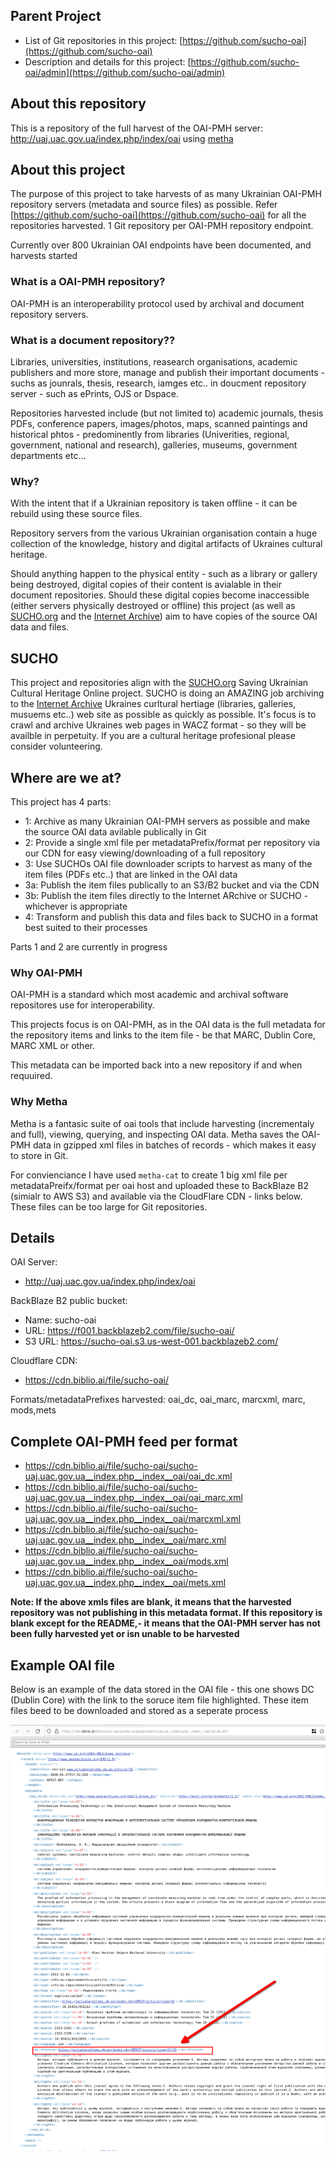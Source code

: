 ## Parent Project 

 * List of Git repositories in this project: [https://github.com/sucho-oai](https://github.com/sucho-oai)
 * Description and details for this project: [https://github.com/sucho-oai/admin](https://github.com/sucho-oai/admin)

## About this repository

This is a repository of the full harvest of the OAI-PMH server: http://uaj.uac.gov.ua/index.php/index/oai using [metha](https://github.com/miku/metha)

## About this project

The purpose of this project to take harvests of as many Ukrainian OAI-PMH repository servers (metadata and source files) as possible. Refer [https://github.com/sucho-oai](https://github.com/sucho-oai) for all the repositories harvested. 1 Git repository per OAI-PMH repository endpoint.

Currently over 800 Ukrainian OAI endpoints have been documented, and harvests started

### What is a OAI-PMH repository?

OAI-PMH is an interoperability protocol used by archival and document repository servers. 

### What is a document repository??

Libraries, universities, institutions, reasearch organisations, academic publishers and more store, manage and publish their important documents - suchs as jounrals, thesis, research, iamges etc.. in doucment repository server - such as ePrints, OJS or Dspace.

Repositories harvested include (but not limited to) academic journals, thesis PDFs, conference papers, images/photos, maps, scanned paintings and historical phtos - predominently from libraries (Univerities, regional, government, national and research), galleries, museums, government departments etc...

### Why? 

With the intent that if a Ukrainian repository is taken offline - it can be rebuild using these source files.

Repository servers from the various Ukrainian organisation contain a huge collection of the knowledge, history and digital artifacts of Ukraines cultural heritage.

Should anything happen to the physical entity - such as a library or gallery being destroyed, digital copies of their content is avialable in their document repositories. Should these digital copies become inaccessible (either servers physically destroyed or offline) this project (as well as [SUCHO.org](https://sucho.org) and the [Internet Archive](https://archive.org)) aim to have copies of the source OAI data and files.

## SUCHO

This project and repositories align with the [SUCHO.org](https://sucho.org) Saving Ukrainian Cultural Heritage Online project. SUCHO is doing an AMAZING job archiving to the [Internet Archive](https://archive.org) Ukraines curltural hertiage (libraries, galleries, musuems etc..) web site as possible as quickly as possible. It's focus is to crawl and archive Ukraines web pages in WACZ format - so they will be availble in perpetuity. If you are a cultural heritage profesional please consider volunteering.

## Where are we at?

This project has 4 parts:

 * 1: Archive as many Ukrainian OAI-PMH servers as possible and make the source OAI data avilable publically in Git
 * 2: Provide a single xml file per metadataPrefix/format per repository via our CDN for easy viewing/downloading of a full repository
 * 3: Use SUCHOs OAI file downloader scripts to harvest as many of the item files (PDFs etc..) that are linked in the OAI data
  * 3a: Publish the item files publically to an S3/B2 bucket and via the CDN
  * 3b: Publish the item files directly to the Internet ARchive or SUCHO - whichever is appropriate
 * 4: Transform and publish this data and files back to SUCHO in a format best suited to their processes

Parts 1 and 2 are currently in progress

### Why OAI-PMH

OAI-PMH is a standard which most academic and archival software repositores use for interoperability.

This projects focus is on OAI-PMH, as in the OAI data is the full metadata for the repository items and links to the item file - be that MARC, Dublin Core, MARC XML or other.

This metadata can be imported back into a new repository if and when requuired.

### Why Metha

Metha is a fantasic suite of oai tools that include harvesting (incrementaly and full), viewing, querying, and inspecting OAI data. 
Metha saves the OAI-PMH data in gzipped xml files in batches of records - which makes it easy to store in Git. 

For convienciance I have used `metha-cat` to create 1 big xml file per metadataPreifx/format per oai host and uploaded these to BackBlaze B2 (simialr to AWS S3) and available via the CloudFlare CDN - links below. These files can be too large for Git repositories.

## Details

OAI Server: 

 * http://uaj.uac.gov.ua/index.php/index/oai

BackBlaze B2 public bucket:

 * Name: sucho-oai
 * URL:
https://f001.backblazeb2.com/file/sucho-oai/
 * S3 URL: https://sucho-oai.s3.us-west-001.backblazeb2.com/

Cloudflare CDN:

 * https://cdn.biblio.ai/file/sucho-oai/

Formats/metadataPrefixes harvested: oai_dc, oai_marc, marcxml, marc, mods,mets

## Complete OAI-PMH feed per format

* https://cdn.biblio.ai/file/sucho-oai/sucho-uaj.uac.gov.ua__index.php__index__oai/oai_dc.xml
* https://cdn.biblio.ai/file/sucho-oai/sucho-uaj.uac.gov.ua__index.php__index__oai/oai_marc.xml
* https://cdn.biblio.ai/file/sucho-oai/sucho-uaj.uac.gov.ua__index.php__index__oai/marcxml.xml
* https://cdn.biblio.ai/file/sucho-oai/sucho-uaj.uac.gov.ua__index.php__index__oai/marc.xml
* https://cdn.biblio.ai/file/sucho-oai/sucho-uaj.uac.gov.ua__index.php__index__oai/mods.xml
* https://cdn.biblio.ai/file/sucho-oai/sucho-uaj.uac.gov.ua__index.php__index__oai/mets.xml


**Note: If the above xmls files are blank, it means that the harvested repository was not publishing in this metadata format. If this repository is blank except for the README,- it means that the OAI-PMH server has not been fully harvested yet or isn unable to be harvested**

## Example OAI file

Below is an example of the data stored in the OAI file - this one shows DC (Dublin Core) with the link to the soruce item file highlighted. These item files beed to be downloaded and stored as a seperate process

![DC OAI sample](https://raw.githubusercontent.com/sucho-oai/admin/master/dc-example.png)
